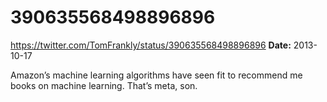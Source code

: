 # 390635568498896896
https://twitter.com/TomFrankly/status/390635568498896896
**Date:** 2013-10-17

Amazon’s machine learning algorithms have seen fit to recommend me books on machine learning. That’s meta, son.

